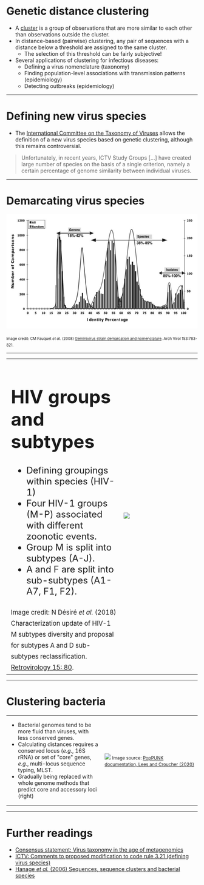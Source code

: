 

# Genetic distance clustering

* A [cluster](https://en.wikipedia.org/wiki/Cluster_analysis) is a group of observations that are more similar to each other than observations outside the cluster.
* In distance-based (pairwise) clustering, any pair of sequences with a distance below a threshold are assigned to the same cluster.
  * The selection of this threshold can be fairly subjective!
* Several applications of clustering for infectious diseases:
  * Defining a virus nomenclature (taxonomy)
  * Finding population-level associations with transmission patterns (epidemiology)
  * Detecting outbreaks (epidemiology)

---

# Defining new virus species

* The [International Committee on the Taxonomy of Viruses](https://talk.ictvonline.org/) allows the definition of a new virus species based on genetic clustering, although this remains controversial.

> Unfortunately, in recent years, ICTV Study Groups [...] have created large number of species on the basis of a single criterion, namely a certain percentage of genome similarity between individual viruses.

---

# Demarcating virus species

<img src="/img/geminivirus.png" height="300px"/>

<small><small>
Image credit: CM Fauquet <i>et al.</i> (2008) [Geminivirus strain demarcation and nomenclature](https://link.springer.com/article/10.1007%2Fs00705-008-0037-6).  Arch Virol 153:783-821.
</small></small>

---

<table>
  <tr>
    <td style="vertical-align:middle; font-size: 24px;">
      <h1>HIV groups and subtypes</h1>
      <ul>
        <li>Defining groupings within species (HIV-1)</li>
        <li>Four HIV-1 groups (M-P) associated with different zoonotic events.</li>
        <li>Group M is split into subtypes (A-J).</li>
        <li>A and F are split into sub-subtypes (A1-A7, F1, F2).</li>    
        </ul>
        <small><small>
        Image credit: N D&eacute;sir&eacute; <i>et al.</i> (2018) Characterization update of HIV-1 M subtypes diversity and proposal for subtypes A and D sub-subtypes reclassification. <a href="https://retrovirology.biomedcentral.com/articles/10.1186/s12977-018-0461-y">Retrovirology 15: 80</a>.
        </small></small>
    </td>
    <td width="40%">
      <img height="600px" src="https://media.springernature.com/full/springer-static/image/art%3A10.1186%2Fs12977-018-0461-y/MediaObjects/12977_2018_461_Fig1_HTML.png"/>
    </td>
  </tr>
</table>

---

# Clustering bacteria

<table>
  <tr>
    <td>
      <ul>
        <li>Bacterial genomes tend to be more fluid than viruses, with less conserved genes.</li>
        <li>Calculating distances requires a conserved locus (<i>e.g.</i>, 16S rRNA) or set of "core" genes, <i>e.g.</i>, multi-locus sequence typing, MLST.</li>
        <li>Gradually being replaced with whole genome methods that predict core and accessory loci (right)</li>
      </ul>
    </td>
    <td width="50%">
      <img src="https://poppunk.readthedocs.io/en/latest/_images/unconstrained_refine.png" width="500px">
      <small>
      Image source: <a href="https://poppunk.readthedocs.io/en/latest/model_fitting.html">PopPUNK documentation, Lees and Croucher (2020)</a>
      </small>
    </td>
  </tr>
</table>

---

# Further readings

* [Consensus statement: Virus taxonomy in the age of metagenomics](https://www.nature.com/articles/nrmicro.2016.177)
* [ICTV: Comments to proposed modification to code rule 3.21 (defining virus species)](https://talk.ictvonline.org/ictv1/f/general_ictv_discussions-20/3930/comments-to-proposed-modification-to-code-rule-3-21-defining-virus-species)
* [Hanage *et al.* (2006) Sequences, sequence clusters and bacterial species](https://www.ncbi.nlm.nih.gov/pmc/articles/PMC1764932/)
